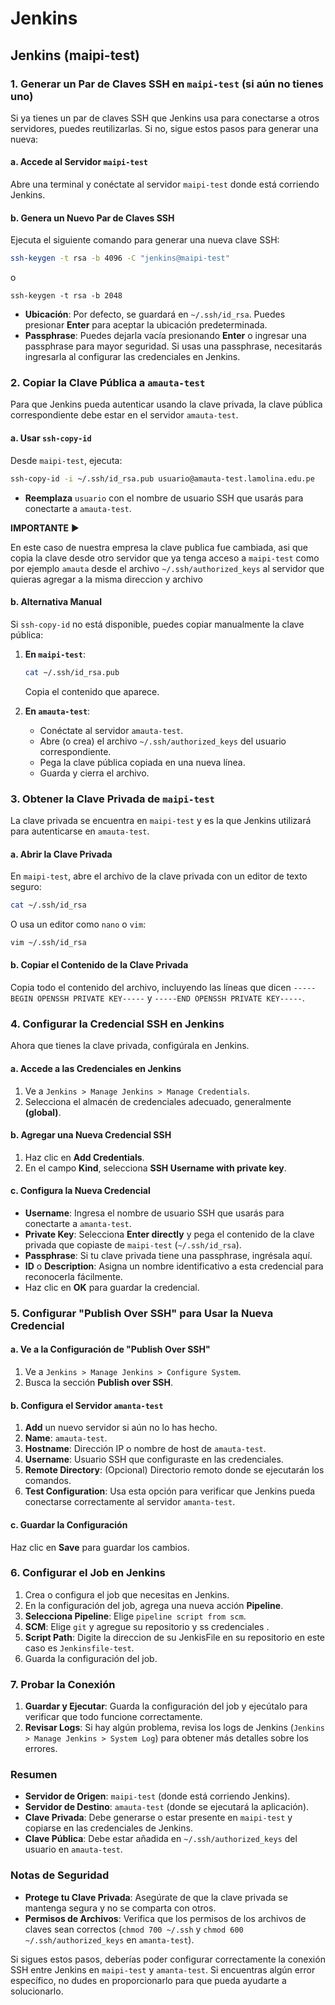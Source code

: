 # Jenkins

## Jenkins (maipi-test)

### **1. Generar un Par de Claves SSH en `maipi-test` (si aún no tienes uno)**

Si ya tienes un par de claves SSH que Jenkins usa para conectarse a otros servidores, puedes reutilizarlas. Si no, sigue estos pasos para generar una nueva:

#### **a. Accede al Servidor `maipi-test`**

Abre una terminal y conéctate al servidor `maipi-test` donde está corriendo Jenkins.

#### **b. Genera un Nuevo Par de Claves SSH**

Ejecuta el siguiente comando para generar una nueva clave SSH:

```bash
ssh-keygen -t rsa -b 4096 -C "jenkins@maipi-test"
```

o

```
ssh-keygen -t rsa -b 2048
```

- **Ubicación**: Por defecto, se guardará en `~/.ssh/id_rsa`. Puedes presionar **Enter** para aceptar la ubicación predeterminada.
- **Passphrase**: Puedes dejarla vacía presionando **Enter** o ingresar una passphrase para mayor seguridad. Si usas una passphrase, necesitarás ingresarla al configurar las credenciales en Jenkins.

### **2. Copiar la Clave Pública a `amauta-test`**

Para que Jenkins pueda autenticar usando la clave privada, la clave pública correspondiente debe estar en el servidor `amauta-test`.

#### **a. Usar `ssh-copy-id`**

Desde `maipi-test`, ejecuta:

```bash
ssh-copy-id -i ~/.ssh/id_rsa.pub usuario@amauta-test.lamolina.edu.pe
```

- **Reemplaza** `usuario` con el nombre de usuario SSH que usarás para conectarte a `amauta-test`.

**IMPORTANTE** ▶️

En este caso de nuestra empresa la clave publica fue cambiada, asi que copia la clave desde otro servidor que ya tenga acceso a `maipi-test` como por ejemplo `amauta` desde el archivo `~/.ssh/authorized_keys` al servidor que quieras agregar a la misma direccion y archivo

#### **b. Alternativa Manual**

Si `ssh-copy-id` no está disponible, puedes copiar manualmente la clave pública:

1. **En `maipi-test`**:

   ```bash
   cat ~/.ssh/id_rsa.pub
   ```

   Copia el contenido que aparece.

2. **En `amauta-test`**:
   - Conéctate al servidor `amauta-test`.
   - Abre (o crea) el archivo `~/.ssh/authorized_keys` del usuario correspondiente.
   - Pega la clave pública copiada en una nueva línea.
   - Guarda y cierra el archivo.

### **3. Obtener la Clave Privada de `maipi-test`**

La clave privada se encuentra en `maipi-test` y es la que Jenkins utilizará para autenticarse en `amauta-test`.

#### **a. Abrir la Clave Privada**

En `maipi-test`, abre el archivo de la clave privada con un editor de texto seguro:

```bash
cat ~/.ssh/id_rsa
```

O usa un editor como `nano` o `vim`:

```bash
vim ~/.ssh/id_rsa
```

#### **b. Copiar el Contenido de la Clave Privada**

Copia todo el contenido del archivo, incluyendo las líneas que dicen `-----BEGIN OPENSSH PRIVATE KEY-----` y `-----END OPENSSH PRIVATE KEY-----`.

### **4. Configurar la Credencial SSH en Jenkins**

Ahora que tienes la clave privada, configúrala en Jenkins.

#### **a. Accede a las Credenciales en Jenkins**

1. Ve a `Jenkins > Manage Jenkins > Manage Credentials`.
2. Selecciona el almacén de credenciales adecuado, generalmente **(global)**.

#### **b. Agregar una Nueva Credencial SSH**

1. Haz clic en **Add Credentials**.
2. En el campo **Kind**, selecciona **SSH Username with private key**.

#### **c. Configura la Nueva Credencial**

- **Username**: Ingresa el nombre de usuario SSH que usarás para conectarte a `amanta-test`.
- **Private Key**: Selecciona **Enter directly** y pega el contenido de la clave privada que copiaste de `maipi-test` (`~/.ssh/id_rsa`).
- **Passphrase**: Si tu clave privada tiene una passphrase, ingrésala aquí.
- **ID** o **Description**: Asigna un nombre identificativo a esta credencial para reconocerla fácilmente.
- Haz clic en **OK** para guardar la credencial.

### **5. Configurar "Publish Over SSH" para Usar la Nueva Credencial**

#### **a. Ve a la Configuración de "Publish Over SSH"**

1. Ve a `Jenkins > Manage Jenkins > Configure System`.
2. Busca la sección **Publish over SSH**.

#### **b. Configura el Servidor `amanta-test`**

1. **Add** un nuevo servidor si aún no lo has hecho.
2. **Name**: `amauta-test`.
3. **Hostname**: Dirección IP o nombre de host de `amauta-test`.
4. **Username**: Usuario SSH que configuraste en las credenciales.
5. **Remote Directory**: (Opcional) Directorio remoto donde se ejecutarán los comandos.
6. **Test Configuration**: Usa esta opción para verificar que Jenkins pueda conectarse correctamente al servidor `amanta-test`.

#### **c. Guardar la Configuración**

Haz clic en **Save** para guardar los cambios.

### **6. Configurar el Job en Jenkins**

1. Crea o configura el job que necesitas en Jenkins.
2. En la configuración del job, agrega una nueva acción **Pipeline**.
3. **Selecciona Pipeline**: Elige `pipeline script from scm`.
4. **SCM**: Elige `git` y agregue su repositorio y ss credenciales .
5. **Script Path**: Digite la direccion de su JenkisFile en su repositorio en este caso es `Jenkinsfile-test`.
6. Guarda la configuración del job.

### **7. Probar la Conexión**

1. **Guardar y Ejecutar**: Guarda la configuración del job y ejecútalo para verificar que todo funcione correctamente.
2. **Revisar Logs**: Si hay algún problema, revisa los logs de Jenkins (`Jenkins > Manage Jenkins > System Log`) para obtener más detalles sobre los errores.

### **Resumen**

- **Servidor de Origen**: `maipi-test` (donde está corriendo Jenkins).
- **Servidor de Destino**: `amauta-test` (donde se ejecutará la aplicación).
- **Clave Privada**: Debe generarse o estar presente en `maipi-test` y copiarse en las credenciales de Jenkins.
- **Clave Pública**: Debe estar añadida en `~/.ssh/authorized_keys` del usuario en `amauta-test`.

### **Notas de Seguridad**

- **Protege tu Clave Privada**: Asegúrate de que la clave privada se mantenga segura y no se comparta con otros.
- **Permisos de Archivos**: Verifica que los permisos de los archivos de claves sean correctos (`chmod 700 ~/.ssh` y `chmod 600 ~/.ssh/authorized_keys` en `amanta-test`).

Si sigues estos pasos, deberías poder configurar correctamente la conexión SSH entre Jenkins en `maipi-test` y `amanta-test`. Si encuentras algún error específico, no dudes en proporcionarlo para que pueda ayudarte a solucionarlo.

